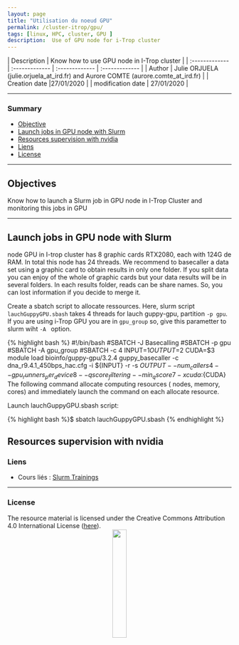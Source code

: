 ```yaml
---
layout: page
title: "Utilisation du noeud GPU"
permalink: /cluster-itrop/gpu/
tags: [linux, HPC, cluster, GPU ]
description:  Use of GPU node for i-Trop cluster
---
```


| Description | Know how to use GPU node in I-Trop cluster |
| :------------- | :------------- | :------------- | :------------- |
| Author | Julie ORJUELA (julie.orjuela_at_ird.fr) and Aurore COMTE (aurore.comte_at_ird.fr) |
| Creation date |27/01/2020 |
| modification date | 27/01/2020 |


-----------------------


### Summary

<!-- TOC depthFrom:2 depthTo:2 withLinks:1 updateOnSave:1 orderedList:0 -->
* [Objective](#part-1)
* [Launch jobs in GPU node with Slurm](#part-2)
* [Resources supervision with nvidia](#part-3)
* [Liens](#liens)
* [License](#license)


-----------------------
<a name="part-1"></a>
## Objectives

Know how to launch a Slurm job in GPU node in I-Trop Cluster and monitoring this jobs in GPU

-------------------------------------------------------------------------------------

<a name="part-2"></a>

## Launch jobs in GPU node with Slurm 

node GPU in I-trop cluster has 8 graphic cards RTX2080, each with 124G de RAM. In total this node has 24 threads.
We recommend to basecaller a data set using a graphic card to obtain results in only one folder. If you split data you can enjoy of the whole of graphic cards but your data results will be in several folders. In each results folder, reads can be share names. So, you can lost information if you decide to merge it.

Create a sbatch script to allocate ressources. Here, slurm script `lauchGuppyGPU.sbash` takes 4 threads for lauch guppy-gpu, partition `-p gpu`. If you are using i-Trop GPU you are in `gpu_group` so, give this parametter to slurm wiht `-A ` option.


{% highlight bash %} 
#!/bin/bash
#SBATCH -J Basecalling
#SBATCH -p gpu
#SBATCH -A gpu_group
#SBATCH -c 4
INPUT=$1
OUTPUT=$2
CUDA=$3
module load bioinfo/guppy-gpu/3.2.4
guppy_basecaller -c dna_r9.4.1_450bps_hac.cfg -i ${INPUT} -r -s ${OUTPUT} --num_callers 4 --gpu_runners_per_device 8 --qscore_filtering --min_qscore 7 -x cuda:${CUDA}
The following command allocate computing resources ( nodes, memory, cores) and immediately launch the command on each allocate resource.

Launch lauchGuppyGPU.sbash script:

{% highlight bash %}$ sbatch lauchGuppyGPU.sbash {% endhighlight %} 
  
  <a name="part-3"></a>
## Resources supervision with nvidia
  
  
### Liens
<a name="liens"></a>

* Cours liés : [Slurm Trainings](https://southgreenplatform.github.io/tutorials//cluster-itrop/Slurm/)


-----------------------

### License
<a name="license"></a>

<div>
The resource material is licensed under the Creative Commons Attribution 4.0 International License (<a href="http://creativecommons.org/licenses/by-nc-sa/4.0/">here</a>).
<center><img width="25%" class="img-responsive" src="http://creativecommons.org.nz/wp-content/uploads/2012/05/by-nc-sa1.png"/>
</center>
</div>
